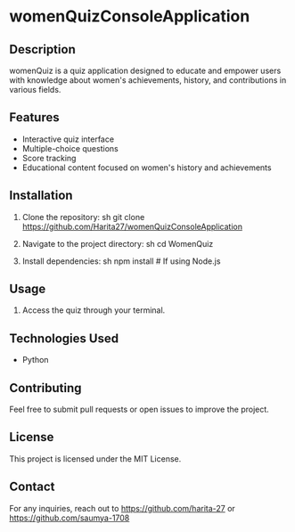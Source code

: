 # womenQuizConsoleApplication

## Description
womenQuiz is a quiz application designed to educate and empower users with knowledge about women's achievements, history, and contributions in various fields.

## Features
- Interactive quiz interface
- Multiple-choice questions
- Score tracking
- Educational content focused on women's history and achievements

## Installation

1. Clone the repository:
   sh
   git clone https://github.com/Harita27/womenQuizConsoleApplication

   
2. Navigate to the project directory:
   sh
   cd WomenQuiz
   
3. Install dependencies:
   sh
   npm install  # If using Node.js
   

## Usage

1. Access the quiz through your terminal.

## Technologies Used
- Python 

## Contributing
Feel free to submit pull requests or open issues to improve the project.

## License
This project is licensed under the MIT License.

## Contact
For any inquiries, reach out to https://github.com/harita-27 or  https://github.com/saumya-1708 

